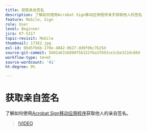 ```yaml
---
title: 获取亲自签名
description: 了解如何使用Acrobat Sign移动应用程序亲手获取他人的签名
feature: Mobile, Sign
role: User
level: Beginner
jira: KT-5317
topic-revisit: Mobile
thumbnail: 17362.jpg
exl-id: 0b45fb6b-170e-4842-8627-dd9f0bc7b25d
source-git-commit: 5b02a6316890f5b322fba3f693ce1cbe322dc669
workflow-type: tm+mt
source-wordcount: '41'
ht-degree: 0%

---
```


# 获取亲自签名

了解如何使用[Acrobat Sign移动应用程序](https://experienceleague.adobe.com/docs/document-cloud-learn/sign-learning-hub/mobile/mobile-overview.html?lang=zh-Hans)获取他人的亲自签名。

>[!VIDEO](https://video.tv.adobe.com/v/3411258?quality=12&learn=on&hidetitle=true&captions=chi_hans)